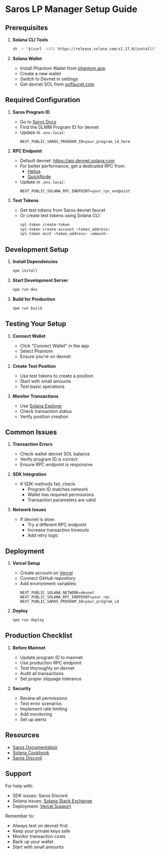# Saros LP Manager Setup Guide

## Prerequisites

1. **Solana CLI Tools**
   ```bash
   sh -c "$(curl -sSfL https://release.solana.com/v1.17.0/install)"
   ```

2. **Solana Wallet**
   - Install Phantom Wallet from [phantom.app](https://phantom.app)
   - Create a new wallet
   - Switch to Devnet in settings
   - Get devnet SOL from [solfaucet.com](https://solfaucet.com)

## Required Configuration

1. **Saros Program ID**
   - Go to [Saros Docs](https://docs.saros.finance)
   - Find the DLMM Program ID for devnet
   - Update in `.env.local`:
     ```
     NEXT_PUBLIC_SAROS_PROGRAM_ID=your_program_id_here
     ```

2. **RPC Endpoint**
   - Default devnet: https://api.devnet.solana.com
   - For better performance, get a dedicated RPC from:
     - [Helius](https://helius.xyz)
     - [QuickNode](https://quicknode.com)
   - Update in `.env.local`:
     ```
     NEXT_PUBLIC_SOLANA_RPC_ENDPOINT=your_rpc_endpoint
     ```

3. **Test Tokens**
   - Get test tokens from Saros devnet faucet
   - Or create test tokens using Solana CLI:
     ```bash
     spl-token create-token
     spl-token create-account <token_address>
     spl-token mint <token_address> <amount>
     ```

## Development Setup

1. **Install Dependencies**
   ```bash
   npm install
   ```

2. **Start Development Server**
   ```bash
   npm run dev
   ```

3. **Build for Production**
   ```bash
   npm run build
   ```

## Testing Your Setup

1. **Connect Wallet**
   - Click "Connect Wallet" in the app
   - Select Phantom
   - Ensure you're on devnet

2. **Create Test Position**
   - Use test tokens to create a position
   - Start with small amounts
   - Test basic operations

3. **Monitor Transactions**
   - Use [Solana Explorer](https://explorer.solana.com/?cluster=devnet)
   - Check transaction status
   - Verify position creation

## Common Issues

1. **Transaction Errors**
   - Check wallet devnet SOL balance
   - Verify program ID is correct
   - Ensure RPC endpoint is responsive

2. **SDK Integration**
   - If SDK methods fail, check:
     - Program ID matches network
     - Wallet has required permissions
     - Transaction parameters are valid

3. **Network Issues**
   - If devnet is slow:
     - Try a different RPC endpoint
     - Increase transaction timeouts
     - Add retry logic

## Deployment

1. **Vercel Setup**
   - Create account on [Vercel](https://vercel.com)
   - Connect GitHub repository
   - Add environment variables:
     ```
     NEXT_PUBLIC_SOLANA_NETWORK=devnet
     NEXT_PUBLIC_SOLANA_RPC_ENDPOINT=your_rpc
     NEXT_PUBLIC_SAROS_PROGRAM_ID=your_program_id
     ```

2. **Deploy**
   ```bash
   npm run deploy
   ```

## Production Checklist

1. **Before Mainnet**
   - Update program ID to mainnet
   - Use production RPC endpoint
   - Test thoroughly on devnet
   - Audit all transactions
   - Set proper slippage tolerance

2. **Security**
   - Review all permissions
   - Test error scenarios
   - Implement rate limiting
   - Add monitoring
   - Set up alerts

## Resources

- [Saros Documentation](https://docs.saros.finance)
- [Solana Cookbook](https://solanacookbook.com)
- [Saros Discord](https://discord.gg/saros)

## Support

For help with:
- SDK issues: Saros Discord
- Solana issues: [Solana Stack Exchange](https://solana.stackexchange.com)
- Deployment: [Vercel Support](https://vercel.com/support)

Remember to:
- Always test on devnet first
- Keep your private keys safe
- Monitor transaction costs
- Back up your wallet
- Start with small amounts
